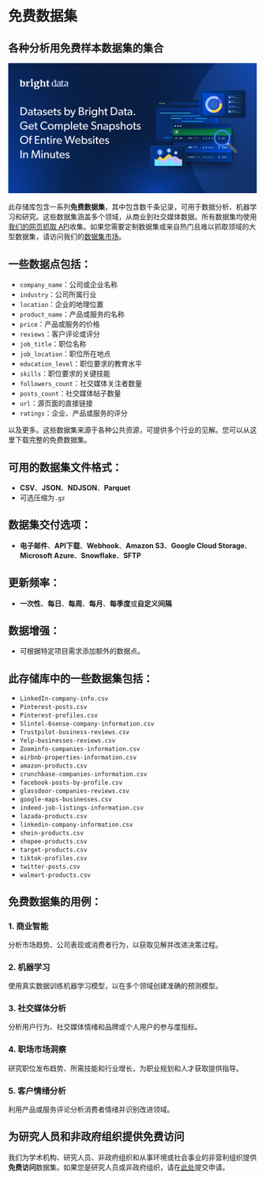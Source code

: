 # 免费数据集

## 各种分析用免费样本数据集的集合

![免费数据集标题](https://github.com/bright-cn/Free-datasets/blob/main/free-datasets.PNG)

此存储库包含一系列**免费数据集**，其中包含数千条记录，可用于数据分析、机器学习和研究。这些数据集涵盖多个领域，从商业到社交媒体数据。所有数据集均使用[我们的网页抓取 API](https://bright.cn/products/web-scraper)收集。如果您需要定制数据集或来自热门且难以抓取领域的大型数据集，请访问我们的[数据集市场](https://bright.cn/products/datasets)。

## 一些数据点包括：

- `company_name`：公司或企业名称
- `industry`：公司所属行业
- `location`：企业的地理位置
- `product_name`：产品或服务的名称
- `price`：产品或服务的价格
- `reviews`：客户评论或评分
- `job_title`：职位名称
- `job_location`：职位所在地点
- `education_level`：职位要求的教育水平
- `skills`：职位要求的关键技能
- `followers_count`：社交媒体关注者数量
- `posts_count`：社交媒体帖子数量
- `url`：源页面的直接链接
- `ratings`：企业、产品或服务的评分

以及更多。这些数据集来源于各种公共资源，可提供多个行业的见解。您可以从这里下载完整的免费数据集。

## 可用的数据集文件格式：

- **CSV**、**JSON**、**NDJSON**、**Parquet**
- 可选压缩为`.gz`

## 数据集交付选项：

- **电子邮件**、**API下载**、**Webhook**、**Amazon S3**、**Google Cloud Storage**、**Microsoft Azure**、**Snowflake**、**SFTP**

## 更新频率：

- **一次性**、**每日**、**每周**、**每月**、**每季度**或**自定义间隔**

## 数据增强：

- 可根据特定项目需求添加额外的数据点。

## 此存储库中的一些数据集包括：

- `LinkedIn-company-info.csv`
- `Pinterest-posts.csv`
- `Pinterest-profiles.csv`
- `Slintel-6sense-company-information.csv`
- `Trustpilot-business-reviews.csv`
- `Yelp-businesses-reviews.csv`
- `Zoominfo-companies-information.csv`
- `airbnb-properties-information.csv`
- `amazon-products.csv`
- `crunchbase-companies-information.csv`
- `facebook-posts-by-profile.csv`
- `glassdoor-companies-reviews.csv`
- `google-maps-businesses.csv`
- `indeed-job-listings-information.csv`
- `lazada-products.csv`
- `linkedin-company-information.csv`
- `shein-products.csv`
- `shopee-products.csv`
- `target-products.csv`
- `tiktok-profiles.csv`
- `twitter-posts.csv`
- `walmart-products.csv`

## 免费数据集的用例：

### 1. 商业智能
分析市场趋势、公司表现或消费者行为，以获取见解并改进决策过程。

### 2. 机器学习
使用真实数据训练机器学习模型，以在多个领域创建准确的预测模型。

### 3. 社交媒体分析
分析用户行为、社交媒体情绪和品牌或个人用户的参与度指标。

### 4. 职场市场洞察
研究职位发布趋势、所需技能和行业增长，为职业规划和人才获取提供指导。

### 5. 客户情绪分析
利用产品或服务评论分析消费者情绪并识别改进领域。

## 为研究人员和非政府组织提供免费访问

我们为学术机构、研究人员、非政府组织和从事环境或社会事业的非营利组织提供**免费访问**数据集。如果您是研究人员或非政府组织，请在[此处](https://brightinitiative.com)提交申请。
